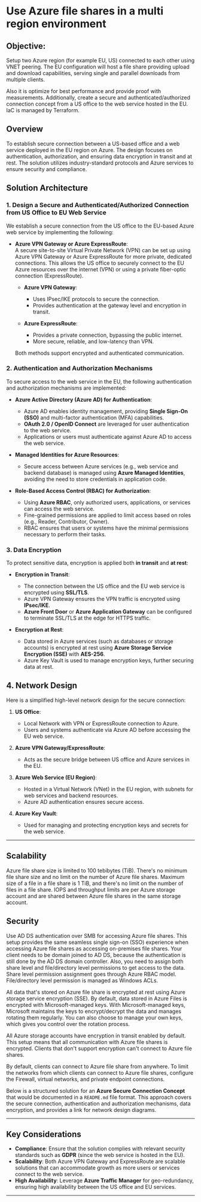 # Use Azure file shares in a multi region environment

## Objective:

Setup two Azure region (for example EU, US) connected to each other using VNET peering. The EU configuration will host a file share providing upload and download capabilities, serving single and parallel downloads from multiple clients. 

Also it is optimize for best performance and provide proof with measurements. Additionally, create a secure and authenticated/authorized connection concept from a US office to the web service hosted in the EU. IaC is managed by Terraform.

## Overview

To establish secure connection between a US-based office and a web service deployed in the EU region on Azure. The design focuses on authentication, authorization, and ensuring data encryption in transit and at rest. The solution utilizes industry-standard protocols and Azure services to ensure security and compliance.

## Solution Architecture

### 1. **Design a Secure and Authenticated/Authorized Connection from US Office to EU Web Service**

We establish a secure connection from the US office to the EU-based Azure web service by implementing the following:

- **Azure VPN Gateway or Azure ExpressRoute**:  
  A secure site-to-site Virtual Private Network (VPN) can be set up using Azure VPN Gateway or Azure ExpressRoute for more private, dedicated connections. This allows the US office to securely connect to the EU Azure resources over the internet (VPN) or using a private fiber-optic connection (ExpressRoute).

  - **Azure VPN Gateway**: 
    - Uses IPsec/IKE protocols to secure the connection.
    - Provides authentication at the gateway level and encryption in transit.

  - **Azure ExpressRoute**: 
    - Provides a private connection, bypassing the public internet.
    - More secure, reliable, and low-latency than VPN.
  
  Both methods support encrypted and authenticated communication.

### 2. **Authentication and Authorization Mechanisms**

To secure access to the web service in the EU, the following authentication and authorization mechanisms are implemented:

- **Azure Active Directory (Azure AD) for Authentication**:
  - Azure AD enables identity management, providing **Single Sign-On (SSO)** and multi-factor authentication (MFA) capabilities.
  - **OAuth 2.0 / OpenID Connect** are leveraged for user authentication to the web service.
  - Applications or users must authenticate against Azure AD to access the web service.

- **Managed Identities for Azure Resources**:
  - Secure access between Azure services (e.g., web service and backend database) is managed using **Azure Managed Identities**, avoiding the need to store credentials in application code.

- **Role-Based Access Control (RBAC) for Authorization**:
  - Using **Azure RBAC**, only authorized users, applications, or services can access the web service.
  - Fine-grained permissions are applied to limit access based on roles (e.g., Reader, Contributor, Owner).
  - RBAC ensures that users or systems have the minimal permissions necessary to perform their tasks.

### 3. **Data Encryption**

To protect sensitive data, encryption is applied both **in transit** and **at rest**:

- **Encryption in Transit**:
  - The connection between the US office and the EU web service is encrypted using **SSL/TLS**.
  - Azure VPN Gateway ensures the VPN traffic is encrypted using **IPsec/IKE**.
  - **Azure Front Door** or **Azure Application Gateway** can be configured to terminate SSL/TLS at the edge for HTTPS traffic.

- **Encryption at Rest**:
  - Data stored in Azure services (such as databases or storage accounts) is encrypted at rest using **Azure Storage Service Encryption (SSE)** with **AES-256**.
  - Azure Key Vault is used to manage encryption keys, further securing data at rest.
  

## 4. **Network Design**

Here is a simplified high-level network design for the secure connection:

1. **US Office**: 
   - Local Network with VPN or ExpressRoute connection to Azure.
   - Users and systems authenticate via Azure AD before accessing the EU web service.
   
2. **Azure VPN Gateway/ExpressRoute**:
   - Acts as the secure bridge between US office and Azure services in the EU.
   
3. **Azure Web Service (EU Region)**:
   - Hosted in a Virtual Network (VNet) in the EU region, with subnets for web services and backend resources.
   - Azure AD authentication ensures secure access.
   
4. **Azure Key Vault**:
   - Used for managing and protecting encryption keys and secrets for the web service.
---

## Scalability

Azure file share size is limited to 100 tebibytes (TiB). There's no minimum file share size and no limit on the number of Azure file shares.
Maximum size of a file in a file share is 1 TiB, and there's no limit on the number of files in a file share.
IOPS and throughput limits are per Azure storage account and are shared between Azure file shares in the same storage account.

## Security

Use AD DS authentication over SMB for accessing Azure file shares. This setup provides the same seamless single sign-on (SSO) experience when accessing Azure file shares as accessing on-premises file shares. Your client needs to be domain joined to AD DS, because the authentication is still done by the AD DS domain controller. Also, you need to assign both share level and file/directory level permissions to get access to the data. Share level permission assignment goes through Azure RBAC model. File/directory level permission is managed as Windows ACLs.

 
All data that's stored on Azure file share is encrypted at rest using Azure storage service encryption (SSE). By default, data stored in Azure Files is encrypted with Microsoft-managed keys. With Microsoft-managed keys, Microsoft maintains the keys to encrypt/decrypt the data and manages rotating them regularly. You can also choose to manage your own keys, which gives you control over the rotation process.

All Azure storage accounts have encryption in transit enabled by default. This setup means that all communication with Azure file shares is encrypted. Clients that don't support encryption can't connect to Azure file shares. 

By default, clients can connect to Azure file share from anywhere. To limit the networks from which clients can connect to Azure file shares, configure the Firewall, virtual networks, and private endpoint connections. 

Below is a structured solution for an **Azure Secure Connection Concept** that would be documented in a `README.md` file format. This approach covers the secure connection, authentication and authorization mechanisms, data encryption, and provides a link for network design diagrams.

---

## Key Considerations

- **Compliance**: Ensure that the solution complies with relevant security standards such as **GDPR** (since the web service is hosted in the EU).
- **Scalability**: Both Azure VPN Gateway and ExpressRoute are scalable solutions that can accommodate growth as more users or services connect to the web service.
- **High Availability**: Leverage **Azure Traffic Manager** for geo-redundancy, ensuring high availability between the US office and EU services.

---



